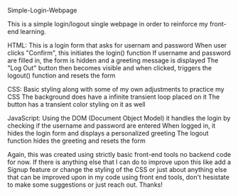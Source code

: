 Simple-Login-Webpage

This is a simple login/logout single webpage in order to reinforce my front-end learning.

HTML: This is a login form that asks for usernam and password When user clicks "Confirm", this initiates the login() function 
      If username and password are filled in, the form is hidden and a greeting message is displayed 
      The "Log Out" button then becomes visible and when clicked, triggers the logout() function and resets the form

CSS: Basic styling along with some of my own adjustments to practice my CSS 
     The background does have a infinite transient loop placed on it 
     The button has a transient color styling on it as well

JavaScript: Using the DOM (Document Object Model) it handles the login by checking if the username and password are entered 
            When logged in, it hides the login form and displays a personalized greeting 
            The logout function hides the greeting and resets the form

Again, this was created using strictly basic front-end tools no backend code for now. 
If there is anything else that I can do to improve upon this like add a Signup feature or change the styling of the CSS 
or just about anything else that can be improved upon in my code using front end tools, don't hesistate to make some suggestions or just reach out. Thanks!
